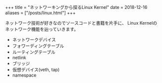 +++
title = "ネットワーキングから探るLinux Kernel"
date = 2018-12-16
aliases = ["/posts/linux.html"]
+++

ネットワーク技術が好きなのでソースコードと書籍を片手に、
Linux Kernelのネットワーク機能を辿っていきます。

* ネットワークデバイス
* フォワーディングテーブル
* ルーティングテーブル
* netlink
* ブリッジ
* 仮想デバイス(veth, tap)
* namespace

